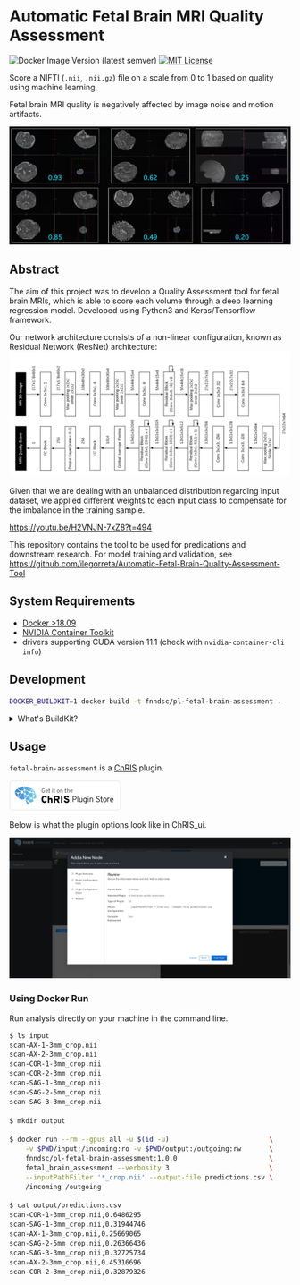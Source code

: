 # Automatic Fetal Brain MRI Quality Assessment

![Docker Image Version (latest semver)](https://img.shields.io/docker/v/fnndsc/pl-fetal-brain-assessment)
[![MIT License](https://img.shields.io/github/license/fnndsc/pl-fetal-brain-assessment)](https://github.com/fnndsc/pl-fetal-brain-assessment/blob/main/LICENSE)

Score a NIFTI (`.nii`, `.nii.gz`) file on a scale from 0 to 1 based on quality using machine learning.

Fetal brain MRI quality is negatively affected by image noise and motion artifacts.

![Figure](docs/kiho-slide.png)

## Abstract

The aim of this project was to develop a Quality Assessment tool for fetal brain MRIs,
which is able to score each volume through a deep learning regression model.
Developed using Python3 and Keras/Tensorflow framework.

Our network architecture consists of a non-linear configuration, known as Residual Network (ResNet) architecture: 
![Resnet Architecture Diagram](docs/resnet_architecture_diagram.png)

Given that we are dealing with an unbalanced distribution regarding input dataset,
we applied different weights to each input class to compensate for the imbalance in the training sample.

https://youtu.be/H2VNJN-7xZ8?t=494

This repository contains the tool to be used for predications and downstream research.
For model training and validation, see
https://github.com/ilegorreta/Automatic-Fetal-Brain-Quality-Assessment-Tool

## System Requirements

- [Docker >18.09](https://docs.docker.com/get-docker/)
- [NVIDIA Container Toolkit](https://github.com/NVIDIA/nvidia-docker)
- drivers supporting CUDA version 11.1 (check with `nvidia-container-cli info`)

## Development

```bash
DOCKER_BUILDKIT=1 docker build -t fnndsc/pl-fetal-brain-assessment .
```

<details>
<summary>What's BuildKit?</summary>
Our <code>Dockerfile</code> leverages advanced features of Docker.

<ul>
<li>https://github.com/moby/moby/issues/15717#issuecomment-493854811</li>
<li>https://docs.docker.com/engine/reference/builder/#buildkit</li>
</ul>
</details>

## Usage

`fetal-brain-assessment` is a [ChRIS](https://chrisproject.org/) plugin.

![chrisstore.co](docs/chrisstore-badge.png)

Below is what the plugin options look like in ChRIS_ui.

![Screenshot of ChRIS_ui](docs/screenshot_chris_ui_plugin_options.png)

### Using Docker Run

Run analysis directly on your machine in the command line.

```bash
$ ls input
scan-AX-1-3mm_crop.nii
scan-AX-2-3mm_crop.nii
scan-COR-1-3mm_crop.nii
scan-COR-2-3mm_crop.nii
scan-SAG-1-3mm_crop.nii
scan-SAG-2-5mm_crop.nii
scan-SAG-3-3mm_crop.nii

$ mkdir output

$ docker run --rm --gpus all -u $(id -u)                         \
    -v $PWD/input:/incoming:ro -v $PWD/output:/outgoing:rw       \
    fnndsc/pl-fetal-brain-assessment:1.0.0                       \
    fetal_brain_assessment --verbosity 3                         \
    --inputPathFilter '*_crop.nii' --output-file predictions.csv \
    /incoming /outgoing

$ cat output/predictions.csv
scan-COR-1-3mm_crop.nii,0.6486295
scan-SAG-1-3mm_crop.nii,0.31944746
scan-AX-1-3mm_crop.nii,0.25669065
scan-SAG-2-5mm_crop.nii,0.26366436
scan-SAG-3-3mm_crop.nii,0.32725734
scan-AX-2-3mm_crop.nii,0.45316696
scan-COR-2-3mm_crop.nii,0.32879326
```
